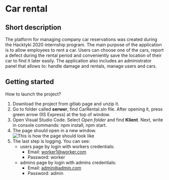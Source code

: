 # Car rental
## Short description
The platform for managing company car reservations was created during the Hacktyki 2020 internship program.
The main purpose of the application is to allow employees to rent a car. Users can choose one of the cars, report a defect during the rental period and conveniently save the location of their car to find it later easily.
The application also includes an administrator panel that allows to: handle damage and rentals, manage users and cars.
## Getting started
How to launch the project?
1. Download the project from gitlab page and unzip it. 
2. Go to folder called **serwer**, find CarRental.sln file. After opening it, press green arrow (IIS Express) at the top of window.
3. Open Visual Studio Code. Select *Open folder* and find **Klient**. Next, write in console commands: npm install, npm start. 
4. The page should open in a new window. 
![This is how the page should look like](https://i.ibb.co/wJKC0HJ/1.jpg)
5. The last step is logging. You can see:
    - users page by login with workers credentials: 
        - Email: worker1@worker.com
        - Password: worker
   - admins page by login with admins credentials: 
        - Email: admin@admin.com
        - Password: admin
